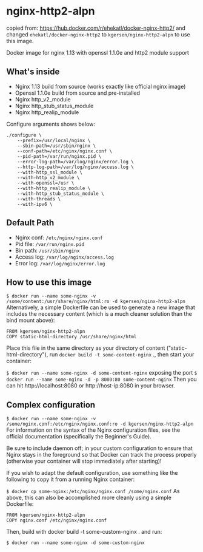 # nginx-http2-alpn

copied from: https://hub.docker.com/r/ehekatl/docker-nginx-http2/
and changed `ehekatl/docker-nginx-http2` to `kgersen/nginx-http2-alpn`  to use this image.

Docker image for nginx 1.13 with openssl 1.1.0e and http2 module support

## What's inside
 - Nginx 1.13 build from source (works exactly like official nginx image)
 - Openssl 1.1.0e build from source and pre-installed
 - Nginx http_v2_module
 - Nginx http_stub_status_module
 - Nginx http_realip_module

 Configure arguments shows below:
```
./configure \
    --prefix=/usr/local/nginx \
    --sbin-path=/usr/sbin/nginx \
    --conf-path=/etc/nginx/nginx.conf \
    --pid-path=/var/run/nginx.pid \
    --error-log-path=/var/log/nginx/error.log \
    --http-log-path=/var/log/nginx/access.log \
    --with-http_ssl_module \
    --with-http_v2_module \
    --with-openssl=/usr \
    --with-http_realip_module \
    --with-http_stub_status_module \
    --with-threads \
    --with-ipv6 \
```

## Default Path
 - Nginx conf: `/etc/nginx/nginx.conf`
 - Pid file: `/var/run/nginx.pid`
 - Bin path: `/usr/sbin/nginx`
 - Access log: `/var/log/nginx/access.log`
 - Error log: `/var/log/nginx/error.log`

## How to use this image
`$ docker run --name some-nginx -v /some/content:/usr/share/nginx/html:ro -d kgersen/nginx-http2-alpn`
Alternatively, a simple Dockerfile can be used to generate a new image that includes the necessary content (which is a much cleaner solution than the bind mount above):
```
FROM kgersen/nginx-http2-alpn
COPY static-html-directory /usr/share/nginx/html
```
Place this file in the same directory as your directory of content ("static-html-directory"), run `docker build -t some-content-nginx` ., then start your container:

`$ docker run --name some-nginx -d some-content-nginx`
exposing the port
`$ docker run --name some-nginx -d -p 8080:80 some-content-nginx`
Then you can hit http://localhost:8080 or http://host-ip:8080 in your browser.

## Complex configuration
`$ docker run --name some-nginx -v /some/nginx.conf:/etc/nginx/nginx.conf:ro -d kgersen/nginx-http2-alpn`
For information on the syntax of the Nginx configuration files, see the official documentation (specifically the Beginner's Guide).

Be sure to include daemon off; in your custom configuration to ensure that Nginx stays in the foreground so that Docker can track the process properly (otherwise your container will stop immediately after starting)!

If you wish to adapt the default configuration, use something like the following to copy it from a running Nginx container:

`$ docker cp some-nginx:/etc/nginx/nginx.conf /some/nginx.conf`
As above, this can also be accomplished more cleanly using a simple Dockerfile:
```
FROM kgersen/nginx-http2-alpn
COPY nginx.conf /etc/nginx/nginx.conf
```
Then, build with docker build -t some-custom-nginx . and run:

`$ docker run --name some-nginx -d some-custom-nginx`
